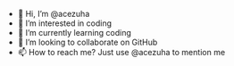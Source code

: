 - 👋 Hi, I’m @acezuha
- 👀 I’m interested in coding
- 🌱 I’m currently learning coding
- 💞️ I’m looking to collaborate on GitHub
- 📫 How to reach me? Just use @acezuha to mention me

<!---
acezuha/acezuha is a ✨ special ✨ repository because its `README.md` (this file) appears on your GitHub profile.
You can click the Preview link to take a look at your changes.
--->
